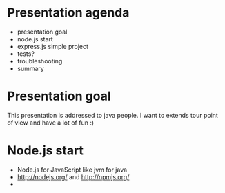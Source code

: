 # Presentation agenda
* presentation goal
* node.js start
* express.js simple project
* tests?
* troubleshooting
* summary

# Presentation goal


This presentation is addressed to java people.
I want to extends tour point of view and have a lot of fun :)

# Node.js start

* Node.js for JavaScript like jvm for java
* http://nodejs.org/ and http://npmjs.org/
* 